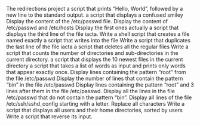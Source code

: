 The redirections project
a script that prints “Hello, World”, followed by a new line to the standard output.
a script that displays a confused smiley
Display the content of the /etc/passwd file.
Display the content of /etc/passwd and /etc/hosts
Display the first ones actually
 a script that displays the third line of the file iacta.
Write a shell script that creates a file named exactly
 a script that writes into the file
Write a script that duplicates the last line of the file iacta
a script that deletes all the regular files
Write a script that counts the number of directories and sub-directories in the current directory.
a script that displays the 10 newest files in the current directory
a script that takes a list of words as input and prints only words that appear exactly once.
Display lines containing the pattern “root” from the file /etc/passwd
Display the number of lines that contain the pattern “bin” in the file /etc/passwd
Display lines containing the pattern “root” and 3 lines after them in the file /etc/passwd.
Display all the lines in the file /etc/passwd that do not contain the pattern “bin”.
Display all lines of the file /etc/ssh/sshd_config starting with a letter.
Replace all characters 
Write a script that displays all users and their home directories, sorted by users
Write a script that reverse its input.
